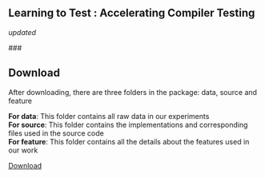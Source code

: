 Learning to Test : Accelerating Compiler Testing
---
*updated*  

###<h2 id="1"> Download </h2>
After downloading, there are three folders in the package: data, source and feature

**For data**: This folder contains all raw data in our experiments   
**For source**: This folder contains the implementations and corresponding files used in the source code   
**For feature**: This folder contains all the details about the features used in our work
   
[Download](./LET.zip)  
